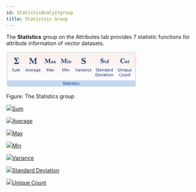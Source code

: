 ```yaml
---
id: StatisticAnalystgroup
title: Statistics Group
---
```

The **Statistics** group on the Attributes tab provides 7 statistic functions for attribute information of vector datasets.

![](img-en/StatisticAnalystGroup.png)  
 
Figure: The Statistics group  
  
![](../../img/smalltitle.png)[Sum](SumButton.htm)

![](../../img/smalltitle.png)[Average](AverageButton.htm)

![](../../img/smalltitle.png)[Max](MaxButton.htm)

![](../../img/smalltitle.png)[Min](MinButton.htm)

![](../../img/smalltitle.png)[Variance](VarianceButton.htm)

![](../../img/smalltitle.png)[Standard Deviation](StdDeviationButton.htm)

![](../../img/smalltitle.png)[Unique Count](CountOfValueButton.htm)


